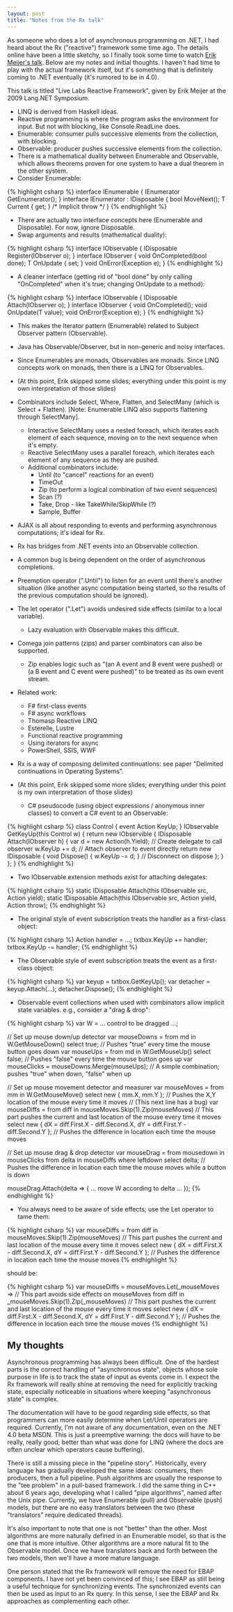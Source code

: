 ```yaml
---
layout: post
title: "Notes from the Rx talk"
---
```

As someone who does a lot of asynchronous programming on .NET, I had heard about the Rx ("reactive") framework some time ago. The details online have been a little sketchy, so I finally took some time to watch [Erik Meijer's talk](http://www.langnetsymposium.com/2009/talks/23-ErikMeijer-LiveLabsReactiveFramework.html). Below are my notes and initial thoughts. I haven't had time to play with the actual framework itself, but it's something that is definitely coming to .NET eventually (it's rumored to be in 4.0).

This talk is titled "Live Labs Reactive Framework", given by Erik Meijer at the 2009 Lang.NET Symposium.

- LINQ is derived from Haskell ideas.
- Reactive programming is where the program asks the environment for input. But not with blocking, like Console.ReadLine does.
- Enumerable: consumer pulls successive elements from the collection, with blocking.
- Observable: producer pushes successive elements from the collection.
- There is a mathematical duality between Enumerable and Observable, which allows theorems proven for one system to have a dual theorem in the other system.
- Consider Enumerable:

{% highlight csharp %}
interface IEnumerable<out T> { IEnumerator<T> GetEnumerator(); }
interface IEnumerator<out T> : IDisposable { bool MoveNext(); T Current { get; } /* Implicit throw */ }
{% endhighlight %}

- There are actually two interface concepts here (Enumerable and Disposable). For now, ignore Disposable.
- Swap arguments and results (mathematical duality):

{% highlight csharp %}
interface IObservable<in T> { IDisposable Register(IObserver<T> o); }
interface IObserver<in T> { void OnCompleted(bool done); T OnUpdate { set; } void OnError(Exception e); }
{% endhighlight %}

- A cleaner interface (getting rid of "bool done" by only calling "OnCompleted" when it's true; changing OnUpdate to a method):

{% highlight csharp %}
interface IObservable<in T> { IDisposable Attach(IObserver<T> o); }
interface IObserver<in T> { void OnCompleted(); void OnUpdate(T value); void OnError(Exception e); }
{% endhighlight %}

- This makes the Iterator pattern (Enumerable) related to Subject Observer pattern (Observable).
- Java has Observable/Observer, but in non-generic and noisy interfaces.
- Since Enumerables are monads, Observables are monads. Since LINQ concepts work on monads, then there is a LINQ for Observables.
- (At this point, Erik skipped some slides; everything under this point is my own interpretation of those slides)
- Combinators include Select, Where, Flatten, and SelectMany (which is Select + Flatten). [Note: Enumerable LINQ also supports flattening through SelectMany].
  - Interactive SelectMany uses a nested foreach, which iterates each element of each sequence, moving on to the next sequence when it's empty.
  - Reactive SelectMany uses a parallel foreach, which iterates each element of any sequence as they are pushed.
  - Additional combinators include:
    - Until (to "cancel" reactions for an event)
    - TimeOut
    - Zip (to perform a logical combination of two event sequences)
    - Scan (?)
    - Take, Drop - like TakeWhile/SkipWhile (?)
    - Sample, Buffer

- AJAX is all about responding to events and performing asynchronous computations; it's ideal for Rx.
- Rx has bridges from .NET events into an Observable collection.
- A common bug is being dependent on the order of asynchronous completions.
- Preemption operator (".Until") to listen for an event until there's another situation (like another async computation being started, so the results of the previous computation should be ignored).
- The let operator (".Let") avoids undesired side effects (similar to a local variable).
  - Lazy evaluation with Observable makes this difficult.

- Comega join patterns (zips) and parser combinators can also be supported.
  - Zip enables logic such as "(an A event and B event were pushed) or (a B event and C event were pushed)" to be treated as its own event stream.

- Related work:
  - F# first-class events
  - F# async workflows
  - Thomasp Reactive LINQ
  - Esterelle, Lustre
  - Functional reactive programming
  - Using iterators for async
  - PowerShell, SSIS, WWF

- Rx is a way of composing delimited continuations: see paper "Delimited continuations in Operating Systems".
- (At this point, Erik skipped some more slides; everything under this point is my own interpretation of those slides)

  - C# pseudocode (using object expressions / anonymous inner classes) to convert a C# event to an Observable:

{% highlight csharp %}
class Control { event Action<T> KeyUp; }
IObservable<T> GetKeyUp(this Control w)
{
  return new IObservible<T>
  {
    IDisposable Attach(IObserver<T> h)
    {
      var d = new Action<T>(h.Yield); // Create delegate to call observer
      w.KeyUp += d; // Attach observer to event directly
      return new IDisposable
      {
        void Dispose() { w.KeyUp -= d; } // Disconnect on dispose
      };
    }
  };
}
{% endhighlight %}

  - Two IObservable<T> extension methods exist for attaching delegates:

{% highlight csharp %}
static IDisposable Attach<T>(this IObservable<T> src, Action<T> yield);
static IDisposable Attach<T>(this IObservable<T> src, Action<T> yield, Action<Exception> throw);
{% endhighlight %}
  
  - The original style of event subscription treats the handler as a first-class object:

{% highlight csharp %}
Action<T> handler = ...;
txtbox.KeyUp += handler;
txtbox.KeyUp -= handler;
{% endhighlight %}

  - The Observable style of event subscription treats the event as a first-class object:

{% highlight csharp %}
var keyup = txtbox.GetKeyUp();
var detacher = keyup.Attach(...);
detacher.Dispose();
{% endhighlight %}
  
  - Observable event collections when used with combinators allow implicit state variables. e.g., consider a "drag & drop":

{% highlight csharp %}
var W = ... control to be dragged ...;
 
// Set up mouse down/up detector
var mouseDowns = from md in W.GetMouseDown() select true; // Pushes "true" every time the mouse button goes down
var mouseUps = from md in W.GetMouseUp() select false; // Pushes "false" every time the mouse button goes up
var mouseClicks = mouseDowns.Merge(mouseUps); // A simple combination; pushes "true" when down, "false" when up
 
// Set up mouse movement detector and measurer
var mouseMoves = from mm in W.GetMouseMove() select new { mm.X, mm.Y }; // Pushes the X,Y location of the mouse every time it moves
// (This next line has a bug)
var mouseDiffs = from diff in mouseMoves.Skip(1).Zip(mouseMoves) // This part pushes the current and last location of the mouse every time it moves
                 select new { dX = diff.First.X - diff.Second.X,
                              dY = diff.First.Y - diff.Second.Y }; // Pushes the difference in location each time the mouse moves
 
// Set up mouse drag & drop detector
var mouseDrag = from mousedown in mouseClicks
                from delta in mouseDiffs where leftdown
                select delta; // Pushes the difference in location each time the mouse moves while a button is down
 
mouseDrag.Attach(delta => { ... move W according to delta ... });
{% endhighlight %}

  - You always need to be aware of side effects; use the Let operator to tame them:

{% highlight csharp %}
var mouseDiffs = from diff in mouseMoves.Skip(1).Zip(mouseMoves) // This part pushes the current and last location of the mouse every time it moves
                 select new { dX = diff.First.X - diff.Second.X,
                              dY = diff.First.Y - diff.Second.Y }; // Pushes the difference in location each time the mouse moves
{% endhighlight %}

should be:

{% highlight csharp %}
var mouseDiffs = mouseMoves.Let(_mouseMoves => // This part avoids side effects on mouseMoves
                 from diff in _mouseMoves.Skip(1).Zip(_mouseMoves) // This part pushes the current and last location of the mouse every time it moves
                 select new { dX = diff.First.X - diff.Second.X,
                              dY = diff.First.Y - diff.Second.Y }; // Pushes the difference in location each time the mouse moves
{% endhighlight %}

## My thoughts

Asynchronous programming has always been difficult. One of the hardest parts is the correct handling of "asynchronous state", objects whose sole purpose in life is to track the state of input as events come in. I expect the Rx framework will really shine at removing the need for explicitly tracking state, especially noticeable in situations where keeping "asynchronous state" is complex.

The documentation will have to be good regarding side effects, so that programmers can more easily determine when Let/Until operators are required. Currently, I'm not aware of any documentation, even on the .NET 4.0 beta MSDN. This is just a preemptive warning: the docs will have to be really, really good; better than what was done for LINQ (where the docs are often unclear which operators cause buffering).

There is still a missing piece in the "pipeline story". Historically, every language has gradually developed the same ideas: consumers, then producers, then a full pipeline. Push algorithms are usually the response to the "tee problem" in a pull-based framework. I did the same thing in C++ about 6 years ago, developing what I called "pipe algorithms", named after the Unix pipe. Currently, we have Enumerable (pull) and Observable (push) models, but there are no easy translators between the two (these "translators" require dedicated threads).

It's also important to note that one is not "better" than the other. Most algorithms are more naturally defined in an Enumerable model, so that is the one that is more intuitive. Other algorithms are a more natural fit to the Observable model. Once we have translators back and forth between the two models, then we'll have a more mature language.

One person stated that the Rx framework will remove the need for EBAP components. I have not yet been convinced of this; I see EBAP as still being a useful technique for synchronizing events. The synchronized events can then be used as input to an Rx query. In this sense, I see the EBAP and Rx approaches as complementing each other.

